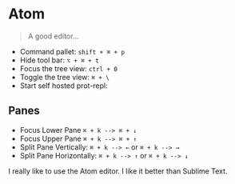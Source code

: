# Atom

> A good editor...

- Command pallet: `shift + ⌘ + p`
- Hide tool bar: `⌥ + ⌘ + t`
- Focus the tree view: `ctrl + 0`
- Toggle the tree view: `⌘ + \`
- Start self hosted prot-repl:

## Panes

- Focus Lower Pane `⌘ + k --> ⌘ + ↓`
- Focus Upper Pane `⌘ + k --> ⌘ + ↑`
- Split Pane Vertically: `⌘ + k --> ←` or `⌘ + k --> →`
- Split Pane Horizontally: `⌘ + k --> ↑` or `⌘ + k --> ↓`

I really like to use the Atom editor. I like it better than Sublime Text.
